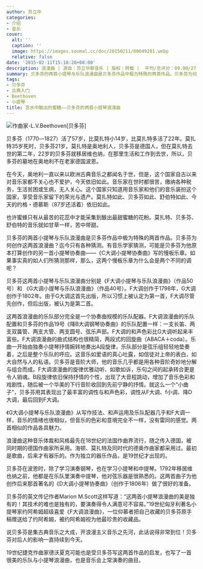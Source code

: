 ```yaml
---
author: 苏立华
categories:
- 介绍
- 音乐
cover:
  alt: ''
  caption: ''
  image: https://images.soomal.cc/doc/20150211/00049281.webp
  relative: false
date: '2015-02-11T15:18:20+08:00'
description: 浪漫曲 | 源自：苏立华聊音乐 | 版权：转载 |  平均/总评分：09.00/27
summary: 贝多芬的两首小提琴与乐队浪漫曲是贝多芬作品中极为特殊的两首作品。贝多芬为何创作这两首浪漫曲？迄今只有各种猜测。有音乐学家猜测，可能是贝多芬为他原本打算创作的另一首小提琴协奏曲――《C大调小提琴协奏曲》写的慢板乐章。如果事实真的如人们所猜测那样，那么，这两个慢板乐章为什么会是两个不同的调呢？
tags:
- 贝多芬
- 古典入门
- Beethoven
- 小提琴
title: 苦水中酿出的蜜糖――贝多芬的两首小提琴浪漫曲
---
```


![作曲家-L.V.Beethoven[贝多芬]](https://images.soomal.cc/doc/20121015/00023485.webp)





贝多芬（1770―1827）活了57岁，比莫扎特小14岁，比莫扎特多活了22年。莫扎特35岁死时，贝多芬21岁。莫扎特是奥地利人，贝多芬是德国人，但在莫扎特去世的第二年，22岁的贝多芬就移居维也纳，在那里生活和工作到去世，所以，贝多芬的墓地在奥地利不在老家德国波恩。

在今天，奥地利一直以来以欧洲古典音乐之都闻名于世，但是，这个国家自古以来对音乐家都不关心也不爱护，今天依旧如此。音乐家在世时都很苦，缴纳各种税务，生活贫困或生病，无人关心。这个国家只知道用音乐家和他们的音乐装扮这个国家，享受音乐家留下的荣光与遗产。莫扎特如此、贝多芬如此、舒伯特如此、今天的约格・德慕斯（87岁还活着）依旧如此。

也许蜜蜂只有从最苦的花蕊中才能采集到酿出最甜蜜糖的花粉。莫扎特、贝多芬、舒伯特的音乐就如甘草一样，苦中带甜。

贝多芬的两首小提琴与乐队浪漫曲是贝多芬作品中极为特殊的两首作品。贝多芬为何创作这两首浪漫曲？迄今只有各种猜测。有音乐学家猜测，可能是贝多芬为他原本打算创作的另一首小提琴协奏曲――《C大调小提琴协奏曲》写的慢板乐章。如果事实真的如人们所猜测那样，那么，这两个慢板乐章为什么会是两个不同的调呢？

贝多芬这两首小提琴与乐队浪漫曲分别是《F大调小提琴与乐队浪漫曲》（作品50号）和 《G大调小提琴与乐队浪漫曲》（作品40号）。F大调创作于1798年，G大调创作于1802年。由于G大调这首先出版，所以习惯上被认定为第一首，F大调尽管先创作，但后出版，被认为是第二首。

这两首浪漫曲的乐队部分完全是一个协奏曲规模的乐队配器。F大调浪漫曲的乐队配置和贝多芬的作品19号《降B大调钢琴协奏曲》的乐队配置一样：一支长笛、两支双簧管、两支大管、两支圆号、弦乐声部。F大调的和声色彩比G大调听起来丰富些。F大调浪漫曲的曲式结构也很精简，两段式的回旋曲（ABACA＋coda）。乐曲一开始由独奏小提琴抒情婉转地奏出A段旋律，乐队部分是弦乐组轻轻地垫奏着，之后是整个乐队的呼应。这音乐如爱语的真心吐露，如信徒对上帝的表白，如大自然与人的私语。贝多芬是音阶大师，他的音乐几乎都是用各种音阶奇妙地分解与组合而成。F大调浪漫曲的旋律优雅动听、如歌如诉，乐句之间的起承转合更是令人销魂。B段旋律依旧保持抒情的个性，出现了大音程跳动，增加了音乐色彩和戏剧性，随后被一个华美的下行音阶收回到先前宁静的抒情。就这么一个“小曲子”，贝多芬用其表现出了最丰富的调性与和声色彩，调性从F大调、f小调、降D大调，最后回到F大调。

《G大调小提琴与乐队浪漫曲》从写作技法、和声运用及乐队配器几乎和F大调一样，音乐的情绪也很相似，但音乐的色彩和意境完全不一样，没有雷同的感觉。两首相似的作品各具魅力。

浪漫曲这种音乐体裁和风格最先在18世纪的法国作曲界流行，随之传入德国，被同时期的德国作曲家所采用。海顿、莫扎特及同时代的德奥作曲家都采用过。最初是歌曲，后来才有器乐的。作为独立的器乐作品，是19世纪才出现的。

贝多芬在波恩时，除了学习演奏钢琴，也在学习小提琴和中提琴。1792年移居维也纳之前，他都是在乐队里演奏中提琴，他对弦乐器是很熟悉的。这两首曲子为他创作后来那首著名的《D大调小提琴协奏曲》（创作于1806年）做了很好的准备。

贝多芬的英文传记作者Marion M.Scott这样写道：“这两首小提琴浪漫曲的美是独有的！其技术的难也是独有的，要演奏得令人满意可不容易。”19世纪匈牙利著名小提琴家约阿希姆超级喜爱《F大调浪漫曲》，一位仰慕者把自己收藏的贝多芬原手稿赠送给了约阿希姆，被约阿希姆视为他最珍贵的收藏品。

说贝多芬是集古典音乐之大成，开浪漫主义音乐之先河，此话说得非常到位！贝多芬对后人的影响一直持续到今天。

19世纪捷克作曲家德沃夏克可能也是受贝多芬写这两首作品的启发，也写了一首很美的乐队与小提琴浪漫曲，也是音乐会上常演奏的曲目。